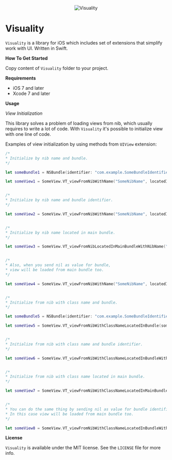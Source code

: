 <p align="center" >
  <img src="https://github.com/igormatyushkin014/Visuality/blob/master/Logo/logo-300-300.png" alt="Visuality" title="Visuality">
</p>

# Visuality
`Visuality` is a library for iOS which includes set of extensions that simplify work with UI. Written in Swift.

**How To Get Started**

Copy content of `Visuality` folder to your project.

**Requirements**

* iOS 7 and later
* Xcode 7 and later

**Usage**

*View Initialization*

This library solves a problem of loading views from nib, which usually requires to write a lot of code. With `Visuality` it's possible to initialize view with one line of code.

Examples of view initialization by using methods from `UIView` extension:

```swift
/*
* Initialize by nib name and bundle.
*/

let someBundle1 = NSBundle(identifier: "com.example.SomeBundleIdentifier")

let someView1 = SomeView.VT_viewFromNibWithName("SomeNibName", locatedInBundle: someBundle1)


/*
* Initialize by nib name and bundle identifier.
*/

let someView2 = SomeView.VT_viewFromNibWithName("SomeNibName", locatedInBundleWithIdentifier: "com.example.SomeBundleIdentifier")


/*
* Initialize by nib name located in main bundle.
*/

let someView3 = SomeView.VT_viewFromNibLocatedInMainBundleWithNibName("SomeNibName")


/*
* Also, when you send nil as value for bundle,
* view will be loaded from main bundle too.
*/

let someView4 = SomeView.VT_viewFromNibWithName("SomeNibName", locatedInBundle: nil)


/*
* Initialize from nib with class name and bundle.
*/

let someBundle5 = NSBundle(identifier: "com.example.SomeBundleIdentifier")

let someView5 = SomeView.VT_viewFromNibWithClassNameLocatedInBundle(someBundle5)


/*
* Initialize from nib with class name and bundle identifier.
*/

let someView6 = SomeView.VT_viewFromNibWithClassNameLocatedInBundleWithIdentifier("com.example.SomeBundleIdentifier")


/*
* Initialize from nib with class name located in main bundle.
*/

let someView7 = SomeView.VT_viewFromNibWithClassNameLocatedInMainBundle()


/*
* You can do the same thing by sending nil as value for bundle identifier.
* In this case view will be loaded from main bundle too.
*/

let someView8 = SomeView.VT_viewFromNibWithClassNameLocatedInBundleWithIdentifier(nil)

```

**License**

`Visuality` is available under the MIT license. See the `LICENSE` file for more info.
